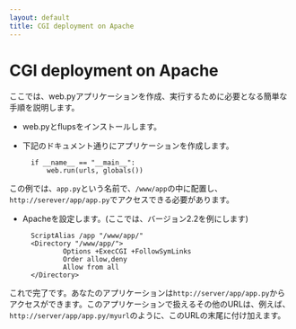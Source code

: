 ```yaml
---
layout: default
title: CGI deployment on Apache
---
```


# CGI deployment on Apache

ここでは、web.pyアプリケーションを作成、実行するために必要となる簡単な手順を説明します。

* web.pyとflupsをインストールします。

* 下記のドキュメント通りにアプリケーションを作成します。

        if __name__ == "__main__":
            web.run(urls, globals())

この例では、`app.py`という名前で、`/www/app`の中に配置し、`http://serever/app/app.py`でアクセスできる必要があります。

* Apacheを設定します。(ここでは、バージョン2.2を例にします)

        ScriptAlias /app "/www/app/"
        <Directory "/www/app/">
                Options +ExecCGI +FollowSymLinks
                Order allow,deny
                Allow from all
        </Directory>

これで完了です。あなたのアプリケーションは`http://server/app/app.py`からアクセスができます。このアプリケーションで扱えるその他のURLは、例えば、
`http://server/app/app.py/myurl`のように、このURLの末尾に付け加えます。
